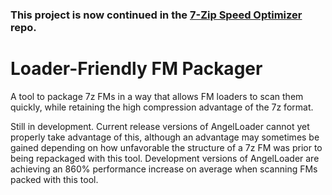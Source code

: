 ### This project is now continued in the [7-Zip Speed Optimizer](https://github.com/FenPhoenix/7-Zip-Speed-Optimizer) repo.

# Loader-Friendly FM Packager

A tool to package 7z FMs in a way that allows FM loaders to scan them quickly, while retaining the high compression advantage of the 7z format.

Still in development. Current release versions of AngelLoader cannot yet properly take advantage of this, although an advantage may sometimes be gained depending on how unfavorable the structure of a 7z FM was prior to being repackaged with this tool. Development versions of AngelLoader are achieving an 860% performance increase on average when scanning FMs packed with this tool.
